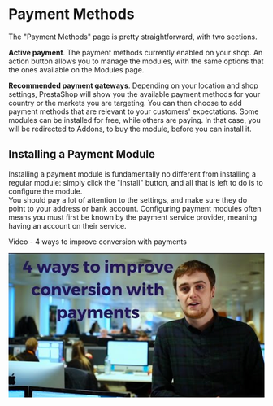 # Payment Methods

The "Payment Methods" page is pretty straightforward, with two sections.

**Active payment**. The payment methods currently enabled on your shop. An action button allows you to manage the modules, with the same options that the ones available on the Modules page.

**Recommended payment gateways**. Depending on your location and shop settings, PrestaShop will show you the available payment methods for your country or the markets you are targeting. You can then choose to add payment methods that are relevant to your customers' expectations. Some modules can be installed for free, while others are paying. In that case, you will be redirected to Addons, to buy the module, before you can install it.

## Installing a Payment Module <a id="PaymentMethods-InstallingaPaymentModule"></a>

Installing a payment module is fundamentally no different from installing a regular module: simply click the "Install" button, and all that is left to do is to configure the module.  
You should pay a lot of attention to the settings, and make sure they do point to your address or bank account. Configuring payment modules often means you must first be known by the payment service provider, meaning having an account on their service.

Video - 4 ways to improve conversion with payments

[![](../../../.gitbook/assets/51839799%20%283%29.png)](https://www.youtube.com/watch?v=i_wwnGt7JKM&list=PLyZYn1MMU7-xT-L_zUyGnRBJmAuP6uc-c&index=19)

